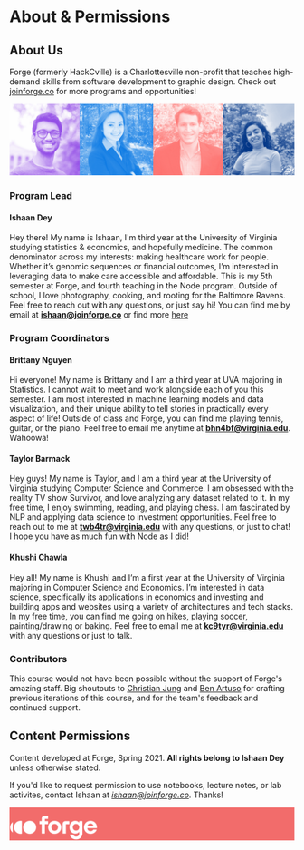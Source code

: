 # About & Permissions

## About Us
Forge (formerly HackCville) is a Charlottesville non-profit that teaches high-demand skills from software development to graphic design. Check out [joinforge.co](https://joinforge.co/) for more programs and opportunities!

 ![Ishaan, Brittany, Taylor & Khushi](instructors.png)

### Program Lead
#### Ishaan Dey
Hey there! My name is Ishaan, I'm third year at the University of Virginia studying statistics & economics, and hopefully medicine. The common denominator across my interests: making healthcare work for people. Whether it’s genomic sequences or financial outcomes, I’m interested in leveraging data to make care accessible and affordable. This is my 5th semester at Forge, and fourth teaching in the Node program. Outside of school, I love photography, cooking, and rooting for the Baltimore Ravens. Feel free to reach out with any questions, or just say hi! You can find me by email at **ishaan@joinforge.co** or find more [here](https://www.ishaandey.com)

### Program Coordinators
#### Brittany Nguyen
Hi everyone! My name is Brittany and I am a third year at UVA majoring in Statistics. I cannot wait to meet and work alongside each of you this semester. I am most interested in machine learning models and data visualization, and their unique ability to tell stories in practically every aspect of life! Outside of class and Forge, you can find me playing tennis, guitar, or the piano. Feel free to email me anytime at **bhn4bf@virginia.edu**. Wahoowa!

#### Taylor Barmack
Hey guys! My name is Taylor, and I am a third year at the University of Virginia studying Computer Science and Commerce. I am obsessed with the reality TV show Survivor, and love analyzing any dataset related to it. In my free time, I enjoy swimming, reading, and playing chess. I am fascinated by NLP and applying data science to investment opportunities. Feel free to reach out to me at **twb4tr@virginia.edu** with any questions, or just to chat! I hope you have as much fun with Node as I did!

#### Khushi Chawla
Hey all! My name is Khushi and I’m a first year at the University of Virginia majoring in Computer Science and Economics. I’m interested in data science, specifically its applications in economics and investing and building apps and websites using a variety of architectures and tech stacks. In my free time, you can find me going on hikes, playing soccer, painting/drawing or baking. Feel free to email me at **kc9tyr@virginia.edu** with any questions or just to talk.

### Contributors
This course would not have been possible without the support of Forge's amazing staff. Big shoutouts to [Christian Jung](https://www.christianfjung.com/) and [Ben Artuso](https://www.benartuso.com/index.html) for crafting previous iterations of this course, and for the team's feedback and continued support. 

## Content Permissions
Content developed at Forge, Spring 2021. **All rights belong to Ishaan Dey** unless otherwise stated.

If you'd like to request permission to use notebooks, lecture notes, or lab activites, contact Ishaan at *ishaan@joinforge.co*. Thanks!

![Forge](../images/forge-coral-banner.png)